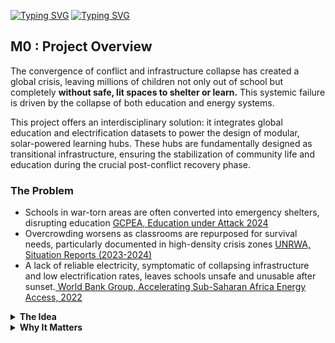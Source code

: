 
<!-- markdownlint-disable MD013 MD031 MD007 MD033 MD004 MD009 MD013 MD045 MD041 MD032 MD039 MD019 MD012-->


<!-- markdownlint-disable MD031 MD033 MD004 MD001 MD009 MD013 MD045 MD001 -->


[![Typing SVG](https://readme-typing-svg.herokuapp.com?font=Poppins&weight=800&size=40&duration=2000&pause=1000&color=91644A&vCenter=true&repeat=false&width=1090&height=45&lines=EDUCATION+IN+CRISIS)](https://git.io/typing-svg)
[![Typing SVG](https://readme-typing-svg.herokuapp.com?font=Poppins&weight=800&size=40&duration=1&pause=1000&color=645248&vCenter=true&repeat=false&width=1090&height=45&lines=Solar-Powered+Schools+in+Conflicted+Zones)](https://git.io/typing-svg)

## M0 : Project Overview

The convergence of conflict and infrastructure collapse has created a global crisis, leaving millions of children not only out of school but completely **without safe, lit spaces to shelter or learn.** This systemic failure is driven by the collapse of both education and energy systems.

This project offers an interdisciplinary solution: it integrates global education and electrification datasets to power the design of modular, solar-powered learning hubs. These hubs are fundamentally designed as transitional infrastructure, ensuring the stabilization of community life and education during the crucial post-conflict recovery phase.

### The Problem

- Schools in war-torn areas are often converted into emergency shelters, disrupting education [GCPEA, Education under Attack 2024](https://protectingeducation.org/publication/education-under-attack-2024/)
- Overcrowding worsens as classrooms are repurposed for survival needs, particularly documented in high-density crisis zones [UNRWA, Situation Reports (2023-2024)](https://www.unrwa.org/test-table)
- A lack of reliable electricity, symptomatic of collapsing infrastructure and low electrification rates, leaves schools unsafe and unusable after sunset.[ World Bank Group, Accelerating Sub-Saharan Africa Energy Access, 2022](https://www.worldbank.org/en/news/press-release/2022/11/09/world-bank-group-announces-major-initiative-to-electrify-sub-saharan-africa-with-distributed-renewable-energy)


<details>
  <summary><b>The Idea</b></summary>

By combining **data science and architectural design**, this project explores how **solar-powered, dual-use schools** can:  
- Function as safe, lit shelters at night [Sphere Handbook, 2018](https://www.ndsu.edu/sites/default/files/fileadmin/emgt/The_Sphere_Project_Handbook_2011.pdf)  
- Operate as classrooms during the day [INEE, 2024](https://inee.org/minimum-standards)  
- Harness solar energy for lighting, charging, and essential power needs [IFC, Renewable Energy in Gaza](https://unfccc.int/climate-action/un-global-climate-action-awards/financing-for-climate-friendly-investment/self-reliance-solar)  

Through **spatial design simulations** and **geospatial/electrification data analysis**, the project develops prototypes adaptable to different conflict contexts.  

</details>  

<details>
  <summary><b>Why It Matters</b></summary>

Education is a fundamental right that should not collapse under crisis [UNICEF, School not in session for millions of children around the world.](https://www.unicef.org/stories/school-session-millions-children-around-world)
This project shows how **data-informed architecture** can deliver **resilient, solar-powered spaces** that:  
- Safeguard children and communities,  
- Sustain learning during disruption,  
- And demonstrate the role of **interdisciplinary problem-solving** at the nexus of **data science, energy, and design** 
</details>
</details>







